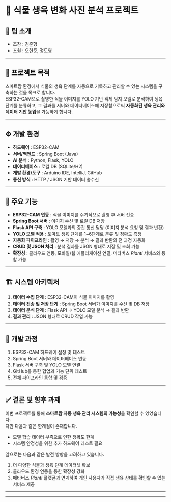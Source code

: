 # 🌱 식물 생육 변화 사진 분석 프로젝트

## 👥 팀 소개
- 조장 : 김준형  
- 조원 : 오현준, 정도영  

---

## 📌 프로젝트 목적
스마트팜 환경에서 식물의 생육 단계를 자동으로 기록하고 관리할 수 있는 시스템을 구축하는 것을 목표로 합니다.  
ESP32-CAM으로 촬영한 식물 이미지를 YOLO 기반 객체 탐지 모델로 분석하여 생육 단계를 분류하고, 그 결과를 서버와 데이터베이스에 저장함으로써 **자동화된 생육 관리와 데이터 기반 농업**을 가능하게 합니다.  

---

## ⚙️ 개발 환경
- **하드웨어** : ESP32-CAM  
- **서버/백엔드** : Spring Boot (Java)  
- **AI 분석** : Python, Flask, YOLO  
- **데이터베이스** : 로컬 DB (SQLite/H2)  
- **개발 환경/도구** : Arduino IDE, IntelliJ, GitHub  
- **통신 방식** : HTTP / JSON 기반 데이터 송수신  

---

## 🔑 주요 기능
- **ESP32-CAM 연동** : 식물 이미지를 주기적으로 촬영 후 서버 전송  
- **Spring Boot 서버** : 이미지 수신 및 로컬 DB 저장  
- **Flask API 구축** : YOLO 모델과의 중간 통신 담당 (이미지 분석 요청 및 결과 반환)  
- **YOLO 모델 적용** : 토마토 생육 단계를 1~6단계로 분류 및 정확도 측정  
- **자동화 파이프라인** : 촬영 → 저장 → 분석 → 결과 반환의 전 과정 자동화  
- **CRUD 및 JSON 처리** : 분석 결과를 JSON 형태로 저장 및 조회 가능  
- **확장성** : 클라우드 연동, 모바일/웹 애플리케이션 연결, 메타버스 *Planti* 서비스와 통합 가능  

---

## 🏗️ 시스템 아키텍처
1. **데이터 수집 단계** : ESP32-CAM이 식물 이미지를 촬영  
2. **데이터 전송 및 저장 단계** : Spring Boot 서버가 이미지를 수신 및 DB 저장  
3. **데이터 분석 단계** : Flask API → YOLO 모델 분석 → 결과 반환  
4. **결과 관리** : JSON 형태로 CRUD 작업 가능  

---

## 📝 개발 과정
1. ESP32-CAM 하드웨어 설정 및 테스트  
2. Spring Boot 서버와 데이터베이스 연동  
3. Flask 서버 구축 및 YOLO 모델 연결  
4. GitHub를 통한 협업과 기능 단위 테스트  
5. 전체 파이프라인 통합 및 검증  

---

## ✅ 결론 및 향후 과제
이번 프로젝트를 통해 **스마트팜 자동 생육 관리 시스템의 가능성**을 확인할 수 있었습니다.  
다만 다음과 같은 한계점이 존재합니다.  
- 모델 학습 데이터 부족으로 인한 정확도 한계  
- 시스템 안정성을 위한 추가 하드웨어 테스트 필요  

앞으로는 다음과 같은 발전 방향을 고려하고 있습니다.  
1. 더 다양한 식물과 생육 단계 데이터셋 확보  
2. 클라우드 환경 연동을 통한 확장성 강화  
3. 메타버스 *Planti* 플랫폼과 연계하여 개인 사용자가 직접 생육 상태를 확인할 수 있는 서비스 제공  

---


---

